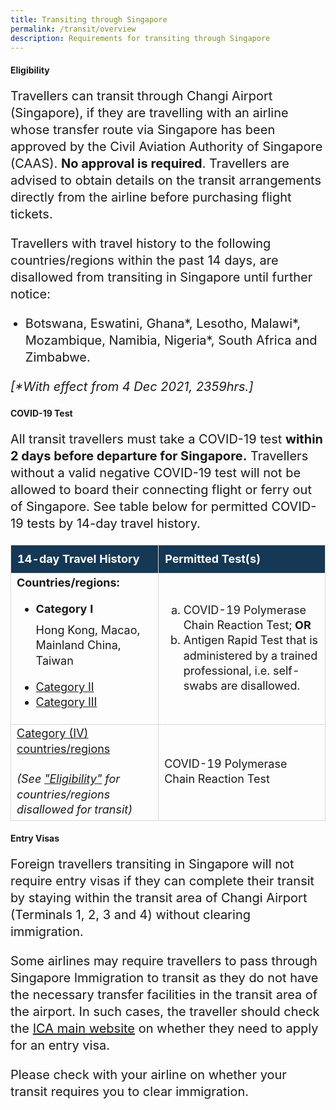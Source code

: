 ```yaml
---
title: Transiting through Singapore
permalink: /transit/overview
description: Requirements for transiting through Singapore
---
```

<div id="eligibility"></div>

#### Eligibility

<p style="font-size:20px; line-height:1.35;">Travellers can transit through Changi Airport (Singapore), if they are travelling with an airline whose transfer route via Singapore has been approved by the Civil Aviation Authority of Singapore (CAAS). <b>No approval is required</b>. Travellers are advised to obtain details on the transit arrangements directly from the airline before purchasing flight tickets.</p>

<p style="font-size:20px; line-height:1.35;">Travellers with travel history to the following countries/regions within the past 14 days, are disallowed from transiting in Singapore until further notice:</p>

<ol style="margin-top:15px; list-style-type:disc">
	   <li style="font-size:20px; line-height:1.35;">Botswana, Eswatini, Ghana*, Lesotho, Malawi*, Mozambique, Namibia, Nigeria*, South Africa and Zimbabwe.</li>
							</ol> 
<p style="font-size:20px; line-height:1.35;"><i>[*With effect from 4 Dec 2021, 2359hrs.]</i></p>							

<div id="PDT"></div>

#### COVID-19 Test

<!-- <p style="font-size:20px; line-height:1.35;">Transit travellers with a 14-day travel history to any <a href="/shn-and-swab-summary" target="_blank">Category (I) countries/regions</a> are <b>not</b> required to take a pre-departure COVID-19 test, 
	<b>only if their scheduled time of arrival is before 2 Dec 2359h SGT.</b></p>-->

<p style="font-size:20px; line-height:1.35;">All transit travellers must take a COVID-19 test <b>within 2 days before departure for Singapore.</b> Travellers without a valid negative COVID-19 test will not be allowed to board their connecting flight or ferry out of Singapore. See table below for permitted COVID-19 tests by 14-day travel history.</p>

<table>
<tbody>
	<tr>
<td style="font-size: 18px; border-left:1px solid #D8D8D8; border-right:1px solid #D8D8D8;border-top:1px solid #D8D8D8; border-bottom:1px solid #D8D8D8; text-align:left;vertical-align:middle;padding:10px; background-color:#153855;color:white; line-height:1.35;"><b>14-day Travel History</b></td>
    <td style="font-size: 18px; border-left:1px solid #D8D8D8; border-right:1px solid #D8D8D8;border-top:1px solid #D8D8D8; border-bottom:1px solid #D8D8D8; text-align:left;vertical-align:middle;padding:10px; background-color:#153855;color:white; line-height:1.35;"><b>Permitted Test(s)</b></td>
		</tr>
	<tr>
	<td style="font-size: 18px; border-left:1px solid #D8D8D8; border-right:1px solid #D8D8D8;border-top:1px solid #D8D8D8; border-bottom:1px solid #D8D8D8; text-align: left; vertical-align:middle; line-height:1.35;"><b>Countries/regions:</b>
<ol style="list-style-type:disc; font-size: 18px; text-align: left; vertical-align:middle; line-height:1.35;">	
	<li style="font-size: 18px; text-align: left; vertical-align:middle; line-height:1.35; margin-bottom:0px;"><b>Category I</b><p style="margin-top: 10px; font-size: 18px; text-align: left; line-height:1.35;">Hong Kong, Macao, Mainland China, Taiwan</p></li>
		<li style="font-size: 18px; text-align: left; vertical-align:middle; line-height:1.35;"><a href="/shn-and-swab-summary#table2" target="_blank">Category II</a></li>
	<li style="font-size: 18px; text-align: left; vertical-align:middle; line-height:1.35;"><a href="/shn-and-swab-summary#table3" target="_blank">Category III</a></li>
		</ol>
</td>
    	<td rowspan="1" style="font-size: 18px; border-left:1px solid #D8D8D8; border-right:1px solid #D8D8D8;border-top:1px solid #D8D8D8; border-bottom:1px solid #D8D8D8; text-align: left; vertical-align:middle; line-height:1.35;"> <ol style="list-style-type:lower-alpha">
        <li style="line-height:1.35; margin-top:0px; font-size:18px;">COVID-19 Polymerase Chain Reaction Test; <b>OR</b></li>
         <li style="line-height:1.35; margin-top:0px; font-size:18px;">Antigen Rapid Test that is administered by a trained professional, i.e. self-swabs are disallowed.</li>
        </ol>
</td>
	</tr>
  	<tr>
	<td style="font-size: 18px; border-left:1px solid #D8D8D8; border-right:1px solid #D8D8D8;border-top:1px solid #D8D8D8; border-bottom:1px solid #D8D8D8; text-align: left; vertical-align:middle; line-height:1.35;"><a href="/shn-and-swab-summary#table4" target="_blank">Category (IV) countries/regions</a> <br><br> <i>(See <a href="#eligibility">"Eligibility"</a> for countries/regions disallowed for transit)</i>
</td>
    	<td style="font-size: 18px; border-left:1px solid #D8D8D8; border-right:1px solid #D8D8D8;border-top:1px solid #D8D8D8; border-bottom:1px solid #D8D8D8; text-align: left; vertical-align:middle; line-height:1.35;">COVID-19 Polymerase Chain Reaction Test</td>
	</tr>
	</tbody>
	</table>


#### Entry Visas

<p style="font-size:20px; line-height:1.35;">Foreign travellers transiting in Singapore will not require entry visas if they can complete their transit by staying within the transit area of Changi Airport (Terminals 1, 2, 3 and 4) without clearing immigration.</p>

<p style="font-size:20px; line-height:1.35;">Some airlines may require travellers to pass through Singapore Immigration to transit as they do not have the necessary transfer facilities in the transit area of the airport. In such cases, the traveller should check the  <a href="https://www.ica.gov.sg/enter-depart/entry_requirements/visa_requirements" target="_blank">ICA main website</a> on whether they need to apply for an entry visa.</p>

<p style="font-size:20px; line-height:1.35;">Please check with your airline on whether your transit requires you to clear immigration.</p>